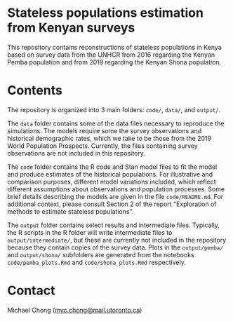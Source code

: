 # Stateless populations estimation from Kenyan surveys

This repository contains reconstructions of stateless populations in Kenya based on survey data from the UNHCR from 2016 regarding the Kenyan Pemba population and from 2019 regarding the Kenyan Shona population.

# Contents

The repository is organized into 3 main folders: `code/`, `data/`, and `output/`.

The `data` folder contains some of the data files necessary to reproduce the simulations. The models require some the survey observations and historical demographic rates, which we take to be those from the 2019 World Population Prospects. Currently, the files containing survey observations are not included in this repository. 

The `code` folder contains the R code and Stan model files to fit the model and produce estimates of the historical populations. For illustrative and comparison purposes, different model variations included, which reflect different assumptions about observations and population processes. Some brief details describing the models are given in the file `code/README.md`. For additional context, please consult Section 2 of the report "Exploration of methods to estimate stateless populations".

The `output` folder contains select results and intermediate files. Typically, the R scripts in the R folder will write intermediate files to `output/intermediate/`, but these are currently not included in the repository because they contain copies of the survey data. Plots in the `output/pemba/` and `output/shona/` subfolders are generated from the notebooks `code/pemba_plots.Rmd` and `code/shona_plots.Rmd` respectively. 

# Contact

Michael Chong (myc.chong@mail.utoronto.ca)
